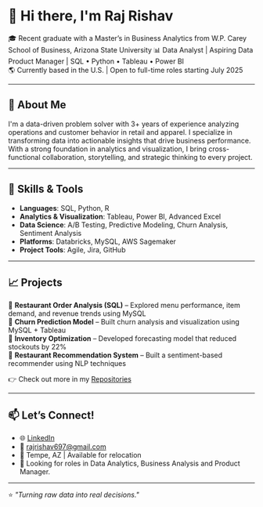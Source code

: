 # 👋 Hi there, I'm Raj Rishav

🎓 Recent graduate with a Master’s in Business Analytics from W.P. Carey School of Business, Arizona State University
📊 Data Analyst | Aspiring Data Product Manager | SQL • Python • Tableau • Power BI  
🌎 Currently based in the U.S. | Open to full-time roles starting July 2025  

---

## 🚀 About Me

I'm a data-driven problem solver with 3+ years of experience analyzing operations and customer behavior in retail and apparel. I specialize in transforming data into actionable insights that drive business performance. With a strong foundation in analytics and visualization, I bring cross-functional collaboration, storytelling, and strategic thinking to every project.

---

## 🔧 Skills & Tools

- **Languages**: SQL, Python, R  
- **Analytics & Visualization**: Tableau, Power BI, Advanced Excel  
- **Data Science**: A/B Testing, Predictive Modeling, Churn Analysis, Sentiment Analysis  
- **Platforms**: Databricks, MySQL, AWS Sagemaker  
- **Project Tools**: Agile, Jira, GitHub

---

## 📈 Projects

🔹 **Restaurant Order Analysis (SQL)** – Explored menu performance, item demand, and revenue trends using MySQL  
🔹 **Churn Prediction Model** – Built churn analysis and visualization using MySQL + Tableau  
🔹 **Inventory Optimization** – Developed forecasting model that reduced stockouts by 22%  
🔹 **Restaurant Recommendation System** – Built a sentiment-based recommender using NLP techniques

👉 Check out more in my [Repositories](https://github.com/rajrishav1)

---

## 📫 Let’s Connect!

- 🌐 [LinkedIn](https://www.linkedin.com/in/raj--rishav/)
- 📩 rajrishav697@gmail.com
- 📍 Tempe, AZ | Available for relocation  
- 💼 Looking for roles in Data Analytics, Business Analysis and Product Manager.

---

⭐ *"Turning raw data into real decisions."*
